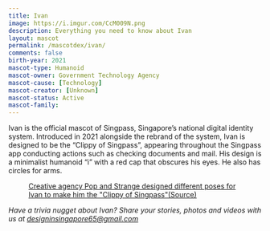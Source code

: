 ```yaml
---
title: Ivan
image: https://i.imgur.com/CcM009N.png
description: Everything you need to know about Ivan
layout: mascot
permalink: /mascotdex/ivan/
comments: false
birth-year: 2021
mascot-type: Humanoid
mascot-owner: Government Technology Agency
mascot-cause: [Technology]
mascot-creator: [Unknown]
mascot-status: Active
mascot-family: 
---
```


Ivan is the official mascot of Singpass, Singapore’s national digital identity system. Introduced in 2021 alongside the rebrand of the system, Ivan is designed to be the “Clippy of Singpass”, appearing throughout the Singpass app conducting actions such as checking documents and mail. His design is a minimalist humanoid “i” with a red cap that obscures his eyes. He also has circles for arms. 

<figure>
<img src="https://i.imgur.com/Ivl1LKp.png" alt="">
<figcaption><a href="https://www.popandstrange.com/popfolio/singpass-with-gov-tech-esd " target="_blank">Creative agency Pop and Strange designed different poses for Ivan to make him the "Clippy of Singpass"(Source)</a></figcaption>
</figure>
 
<i>Have a trivia nugget about Ivan? Share your stories, photos and videos with us at designinsingapore65@gmail.com</i>
